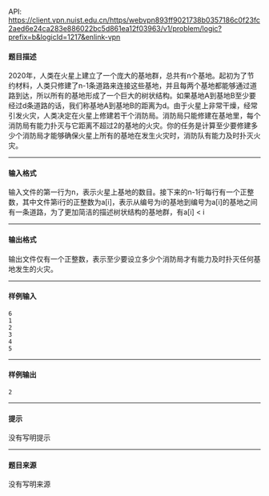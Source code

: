API: https://client.vpn.nuist.edu.cn/https/webvpn893ff9021738b0357186c0f23fc2aed6e24ca283e886022bc5d861ea12f03963/v1/problem/logic?prefix=b&logicId=1217&enlink-vpn

#### 题目描述

2020年，人类在火星上建立了一个庞大的基地群，总共有n个基地。起初为了节约材料，人类只修建了n-1条道路来连接这些基地，并且每两个基地都能够通过道路到达，所以所有的基地形成了一个巨大的树状结构。如果基地A到基地B至少要经过d条道路的话，我们称基地A到基地B的距离为d。由于火星上非常干燥，经常引发火灾，人类决定在火星上修建若干个消防局。消防局只能修建在基地里，每个消防局有能力扑灭与它距离不超过2的基地的火灾。你的任务是计算至少要修建多少个消防局才能够确保火星上所有的基地在发生火灾时，消防队有能力及时扑灭火灾。

---

#### 输入格式

输入文件的第一行为n，表示火星上基地的数目。接下来的n-1行每行有一个正整数，其中文件第i行的正整数为a\[i\]，表示从编号为i的基地到编号为a\[i\]的基地之间有一条道路，为了更加简洁的描述树状结构的基地群，有a\[i\] < i

---

#### 输出格式

输出文件仅有一个正整数，表示至少要设立多少个消防局才有能力及时扑灭任何基地发生的火灾。

---

#### 样例输入
```
6
1
2
3
4
5
```

---

#### 样例输出
```
2
```

---

#### 提示

没有写明提示

---

#### 题目来源

没有写明来源